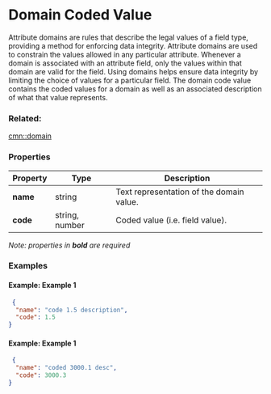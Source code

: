 # Domain Coded Value

Attribute domains are rules that describe the legal values of a field type, providing a method for enforcing data integrity. Attribute domains are used to constrain the values allowed in any particular attribute. Whenever a domain is associated with an attribute field, only the values within that domain are valid for the field. Using domains helps ensure data integrity by limiting the choice of values for a particular field. The domain code value contains the coded values for a domain as well as an associated description of what that value represents.

### Related:

[cmn::domain](domain.cmn.md)
### Properties

| Property | Type | Description |
| --- | --- | --- |
| **name** | string | Text representation of the domain value. |
| **code** | string, number | Coded value (i.e. field value). |

*Note: properties in **bold** are required*

### Examples 

#### Example: Example 1 

```json
 {
  "name": "code 1.5 description",
  "code": 1.5
} 
```

#### Example: Example 1 

```json
 {
  "name": "coded 3000.1 desc",
  "code": 3000.3
} 
```

